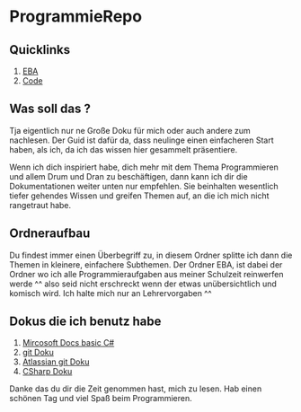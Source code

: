 # ProgrammieRepo

## Quicklinks

1. [EBA](EBA)
2. [Code](Coding)

## Was soll das ?

Tja eigentlich nur ne Große Doku für mich oder auch andere zum nachlesen.
Der Guid ist dafür da, dass neulinge einen einfacheren Start haben, als ich, da ich das wissen hier gesammelt präsentiere.

Wenn ich dich inspiriert habe, dich mehr mit dem Thema Programmieren und allem Drum und Dran zu beschäftigen, dann kann ich dir die Dokumentationen weiter unten nur empfehlen. Sie beinhalten wesentlich tiefer gehendes Wissen und greifen Themen auf, an die ich mich nicht rangetraut habe.

## Ordneraufbau

Du findest immer einen Überbegriff zu, in diesem Ordner splitte ich dann die Themen in kleinere, einfachere Subthemen. Der Ordner EBA, ist dabei der Ordner wo ich alle Programmieraufgaben aus meiner Schulzeit reinwerfen werde ^^ also seid nicht erschreckt wenn der etwas unübersichtlich und komisch wird. Ich halte mich nur an Lehrervorgaben ^^

## Dokus die ich benutz habe

1. [Mircosoft Docs basic C#](https://docs.microsoft.com/de-de/dotnet/csharp/)
2. [git Doku](https://git-scm.com/docs)
3. [Atlassian git Doku](https://www.atlassian.com/git)
4. [CSharp Doku](https://en.wikibooks.org/wiki/C_Sharp_Programming)

Danke das du dir die Zeit genommen hast, mich zu lesen. Hab einen schönen Tag und viel Spaß beim Programmieren.
